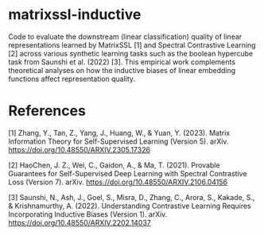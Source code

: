 # matrixssl-inductive
Code to evaluate the downstream (linear classification) quality of linear representations learned by MatrixSSL [1] and Spectral Contrastive Learning [2] across various synthetic learning tasks such as the boolean hypercube task from Saunshi et al. (2022) [3]. This empirical work complements theoretical analyses on how the inductive biases of linear embedding functions affect representation quality.

# References
[1] Zhang, Y., Tan, Z., Yang, J., Huang, W., & Yuan, Y. (2023). Matrix Information Theory for Self-Supervised Learning (Version 5). arXiv. https://doi.org/10.48550/ARXIV.2305.17326

[2] HaoChen, J. Z., Wei, C., Gaidon, A., & Ma, T. (2021). Provable Guarantees for Self-Supervised Deep Learning with Spectral Contrastive Loss (Version 7). arXiv. https://doi.org/10.48550/ARXIV.2106.04156

[3] Saunshi, N., Ash, J., Goel, S., Misra, D., Zhang, C., Arora, S., Kakade, S., & Krishnamurthy, A. (2022). Understanding Contrastive Learning Requires Incorporating Inductive Biases (Version 1). arXiv. https://doi.org/10.48550/ARXIV.2202.14037
